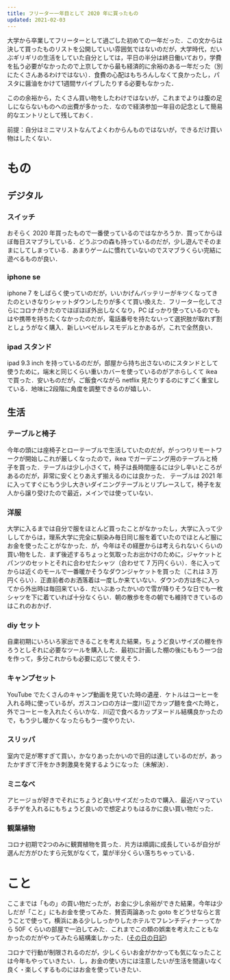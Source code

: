 ```yaml
---
title: フリーター一年目として 2020 年に買ったもの
updated: 2021-02-03
---
```



大学から卒業してフリーターとして過ごした初めての一年だった．この文からは決して買ったものリストを公開していい雰囲気ではないのだが，大学時代，だいぶギリギリの生活をしていた自分としては，平日の半分は終日働いており，学費を払う必要がなかったので上京してから最も経済的に余裕のある一年だった（別にたくさんあるわけではない）．食費の心配はもちろんしなくて良かったし，パスタに醤油をかけて1週間サバイブしたりする必要もなかった．

このの余裕から，たくさん買い物をしたわけではないが，これまでよりは腹の足しにならないものへの出費が多かった．なので経済参加一年目の記念として簡易的なエントリとして残しておく．

前提：自分はミニマリストなんてよくわからんものではないが，できるだけ買い物はしたくない．

# もの
## デジタル
### スイッチ
おそらく 2020 年買ったもので一番使っているのではなかろうか．買ってからほぼ毎日スマブラしている．どうぶつの森も持っているのだが，少し遊んでそのままにしてしまっている．あまりゲームに慣れていないのでスマブラくらい完結に遊べるものが良い．

### iphone se
iphone 7 をしばらく使っていのだが，いいかげんバッテリーがキツくなってきたのといきなりシャットダウンしたりが多くて買い換えた．フリーター化してさらにコロナがきたのでほぼほぼ外出しなくなり，PC ばっかり使っているのでもはや携帯を持ちたくなかったのだが，電話番号を持たないって選択肢が取れず割としょうがなく購入．新しいベゼルレスモデルとかあるが，これで全然良い．

### ipad スタンド
ipad 9.3 inch を持っているのだが，部屋から持ち出さないのにスタンドとして使うために，端末と同じくらい重いカバーを使っているのがアホらしくて ikea で買った．安いものだが，ご飯食べながら netflix 見たりするのにすごく重宝している．地味に2段階に角度を調整できるのが嬉しい．

## 生活
### テーブルと椅子
今年の頭には座椅子とローテーブルで生活していたのだが，がっつりリモートワークが開始しこれが厳しくなったので，ikea でガーデニング用のテーブルと椅子を買った．テーブルは少し小さくて，椅子は長時間座るには少し辛いところがあるのだが，非常に安くとりあえず揃えるのには良かった．
テーブルは 2021 年に入ってすぐにもう少し大きいダイニングテーブルとリプレースして，椅子を友人から譲り受けたので最近，メインでは使っていない．

### 洋服
大学に入るまでは自分で服をほとんど買ったことがなかったし，大学に入って少ししてからは，理系大学に完全に馴染み毎日同じ服を着ていたのでほとんど服にお金を使ったことがなかった．が，今年はその経歴からは考えられないくらいの買い物をした．まず後述するちょっと気取ったお出かけのために，ジャケットとパンツのセットとそれに合わせたシャツ（合わせて 7 万円くらい）．冬に入ってからは近くのモールで一番暖かそうなダウンジャケットを買った（これは 3 万円くらい）．正直前者のお洒落着は一度しか来ていない．ダウンの方は冬に入ってから外出時は毎回来ている．だいぶあったかいので雪が降りそうな日でも一枚シャツを下に着ていれば十分なくらい．朝の散歩を冬の朝でも維持できているのはこれのおかげ．

### diy セット
自粛初期にいろいろ家出できることを考えた結果，ちょうど良いサイズの棚を作ろうとしそれに必要なツールを購入した．最初に計画した棚の後にももう一つ台を作って，多分これからも必要に応じて使えそう．

### キャンプセット
YouTube でたくさんのキャンプ動画を見ていた時の遺産．ケトルはコーヒーを入れる時に使っているが，ガスコンロの方は一度川辺でカップ麺を食べた時と，外でコーヒーを入れたくらいかな．川辺で食べるカップヌードル結構良かったので，もう少し暖かくなったらもう一度やりたい．

### スリッパ
室内で足が寒すぎて買い，かなりあったかいので目的は達しているのだが，あったかすぎて汗をかき刺激臭を発するようになった（未解決）．

### ミニなべ
アヒージョが好きでそれにちょうど良いサイズだったので購入．最近ハマっているチゲを入れるにもちょうど良いので想定よりもはるかに良い買い物だった．


### 観葉植物
コロナ初期で2つのみに観賞植物を買った．片方は順調に成長しているが自分が選んだ方がひたすら元気がなくて，葉が半分くらい落ちちゃっている．

# こと
ここまでは「もの」の買い物だったが，お金に少し余裕ができた結果，今年は少しだが「こと」にもお金を使ってみた．賛否両論あった goto をどうせならと言うことで使って，横浜にある少ししっかりしたホテルでフレンチディナーってから 50F くらいの部屋で一泊してみた．これまでこの類の娯楽を考えたこともなかったのだがやってみたら結構楽しかった．([その日の日記](https://sotaro.io/daily/2020-09-19))

コロナで行動が制限されるのだが，少しくらいお金がかかっても気になったことは今年もやっていきたい．し，お金の使い方には注意したいが生活を間違いなく良く・楽しくするものにはお金を使っていきたい．
